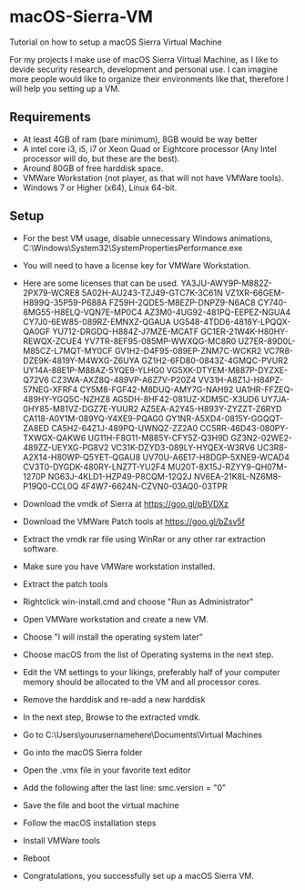 # macOS-Sierra-VM
Tutorial on how to setup a macOS Sierra Virtual Machine

For my projects I make use of macOS Sierra Virtual Machine, as I like to devide security research, development and personal use.
I can imagine more people would like to organize their environments like that, therefore I will help you setting up a VM.

## Requirements
- At least 4GB of ram (bare minimum), 8GB would be way better
- A intel core i3, i5, i7 or Xeon Quad or Eightcore processor (Any Intel processor will do, but these are the best).
- Around 80GB of free harddisk space.
- VMWare Workstation (not player, as that will not have VMWare tools).
- Windows 7 or Higher (x64), Linux 64-bit.

## Setup
- For the best VM usage, disable unnecessary Windows animations, C:\Windows\System32\SystemPropertiesPerformance.exe
- You will need to have a license key for VMWare Workstation.
- Here are some licenses that can be used.
  YA3JU-AWY9P-M882Z-2PX79-WCRE8
  5A02H-AU243-TZJ49-GTC7K-3C61N
  VZ1XR-66GEM-H899Q-35P59-P688A
  FZ59H-2QDE5-M8EZP-DNPZ9-N6AC8
  CY740-8MG55-H8ELQ-VQN7E-MP0C4
  AZ3M0-4UG92-481PQ-EEPEZ-NGUA4
  CY7J0-6EW85-089RZ-EMNXZ-QGAUA
  UG548-4TDD6-4818Y-LPQQX-QA0GF
  YU712-DRGDQ-H884Z-J7MZE-MCATF
  GC1ER-21W4K-H80HY-REWQX-ZCUE4
  YV7TR-8EF95-085MP-WWXQG-MC8R0
  UZ7ER-89D0L-M85CZ-L7MQT-MY0CF
  GV1H2-D4F95-089EP-ZNM7C-WCKR2
  VC7R8-DZE9K-4819Y-M4WXG-Z6UYA
  GZ1H2-6FD80-0843Z-4GMQC-PVUR2
  UY14A-88E1P-M88AZ-5YQE9-YLHG0
  VG5XK-DTYEM-M887P-DYZXE-Q72V6
  CZ3WA-AXZ8Q-489VP-A6Z7V-P20Z4
  VV31H-A8Z1J-H84PZ-57NEG-XFRF4
  CY5M8-FGF42-M8DUQ-AMY7G-NAH92
  UA1HR-FFZEQ-489HY-YGQ5C-NZHZ8
  AG5DH-8HF42-081UZ-XDM5C-X3UD6
  UY7JA-0HY85-M81VZ-DGZ7E-YUUR2
  AZ5EA-A2Y45-H893Y-ZYZZT-Z6RYD
  CA118-A0Y1M-089YQ-Y4XE9-PQAG0
  GY1NR-A5XD4-0815Y-GGQQT-ZA8ED
  CA5H2-64Z1J-489PQ-UWNQZ-ZZ2A0
  CC5RR-46D43-080PY-TXWGX-QAKW6
  UG11H-F8G11-M885Y-CFY5Z-Q3H9D
  GZ3N2-02WE2-489ZZ-UEYXG-PG8V2
  VC31K-DZYD3-089LY-HYQEX-W3RV6
  UC3R8-A2X14-H80WP-Q5YET-QGAU8
  UV70U-A6E17-H8DGP-5XNE9-WCAD4
  CV3T0-DYGDK-480RY-LNZ7T-YU2F4
  MU20T-8X15J-RZYY9-QH07M-1270P
  NG63J-4KLD1-HZP49-P8CQM-12Q2J
  NV6EA-21K8L-NZ6M8-P19Q0-CCL0Q
  4F4W7-6624N-CZVN0-03AQ0-03TPR

- Download the vmdk of Sierra at https://goo.gl/pBVDXz
- Download the VMWare Patch tools at https://goo.gl/bZsv5f
- Extract the vmdk rar file using WinRar or any other rar extraction software.
- Make sure you have VMWare workstation installed.
- Extract the patch tools
- Rightclick win-install.cmd and choose "Run as Administrator"
- Open VMWare workstation and create a new VM.
- Choose "I will install the operating system later"
- Choose macOS from the list of Operating systems in the next step.
- Edit the VM settings to your likings, preferably half of your computer memory should be allocated to the VM and all processor cores.
- Remove the harddisk and re-add a new harddisk
- In the next step, Browse to the extracted vmdk.
- Go to C:\Users\yourusernamehere\Documents\Virtual Machines
- Go into the macOS Sierra folder
- Open the .vmx file in your favorite text editor
- Add the following after the last line: smc.version = "0"
- Save the file and boot the virtual machine
- Follow the macOS installation steps
- Install VMWare tools
- Reboot
- Congratulations, you successfully set up a macOS Sierra VM.

